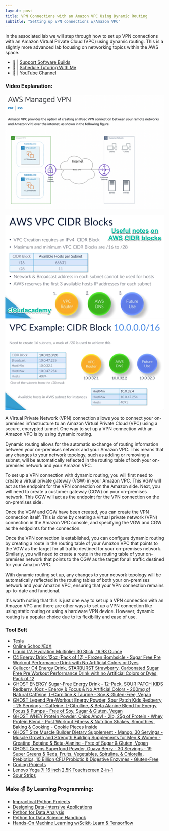 ```yaml
---
layout: post
title: VPN Connections with an Amazon VPC Using Dynamic Routing
subtitle: "Setting up VPN connections w/Amazon VPC"
---
```


In the associated lab we will step through how to set up VPN connections with an Amazon Virtual Private Cloud (VPC) using dynamic routing. This is a slightly more advanced lab focusing on networking topics within the AWS space.

- 🔗 | [Support Software Builds](https://www.buymeacoffee.com/kadad1312d)
- 🔗 | [Schedule Tutoring With Me](https://www.calendly.com/kadad1312)
- 🔗 | [YouTube Channel](https://www.youtube.com/@RealKhaledAdad)

### Video Explanation:

[![IMAGE_ALT](/img/amzn_vpn.png)](https://youtu.be/x7CjpC4Nhxg)

![](/img/aws_cidr.png)
![](/img/aws_cidr2.png)

A Virtual Private Network (VPN) connection allows you to connect your on-premises infrastructure to an Amazon Virtual Private Cloud (VPC) using a secure, encrypted tunnel. One way to set up a VPN connection with an Amazon VPC is by using dynamic routing.

Dynamic routing allows for the automatic exchange of routing information between your on-premises network and your Amazon VPC. This means that any changes to your network topology, such as adding or removing a subnet, will be automatically reflected in the routing table of both your on-premises network and your Amazon VPC.

To set up a VPN connection with dynamic routing, you will first need to create a virtual private gateway (VGW) in your Amazon VPC. This VGW will act as the endpoint for the VPN connection on the Amazon side. Next, you will need to create a customer gateway (CGW) on your on-premises network. This CGW will act as the endpoint for the VPN connection on the on-premises side.

Once the VGW and CGW have been created, you can create the VPN connection itself. This is done by creating a virtual private network (VPN) connection in the Amazon VPC console, and specifying the VGW and CGW as the endpoints for the connection.

Once the VPN connection is established, you can configure dynamic routing by creating a route in the routing table of your Amazon VPC that points to the VGW as the target for all traffic destined for your on-premises network. Similarly, you will need to create a route in the routing table of your on-premises network that points to the CGW as the target for all traffic destined for your Amazon VPC.

With dynamic routing set up, any changes to your network topology will be automatically reflected in the routing tables of both your on-premises network and your Amazon VPC, ensuring that your VPN connection remains up-to-date and functional.

It's worth noting that this is just one way to set up a VPN connection with an Amazon VPC and there are other ways to set up a VPN connection like using static routing or using a hardware VPN device. However, dynamic routing is a popular choice due to its flexibility and ease of use.

### Tool Belt
- [Tesla](https://ts.la/khaled835973)
- [Online School/EdX](https://www.edx.org/?utm_source=google&utm_campaign=18736834479&utm_medium=cpc&utm_term=edx&hsa_acc=7245054034&hsa_cam=18736834479&hsa_grp=140243978342&hsa_ad=631521652739&hsa_src=g&hsa_tgt=kwd-89882436&hsa_kw=edx&hsa_mt=e&hsa_net=adwords&hsa_ver=3&gclid=Cj0KCQiA0oagBhDHARIsAI-BbgfFSx9sQrdOhE0zshO9rXNE6ZsM_6g0CsF0uBeLd3GwriWBoJtxVXwaAqA2EALw_wcB)
- [Liquid I.V. Hydration Multiplier 30 Stick, 16.93 Ounce](https://amzn.to/3ZFDjDq)
- [C4 Energy Drink 12oz (Pack of 12) - Frozen Bombsicle - Sugar Free Pre Workout Performance Drink with No Artificial Colors or Dyes](https://amzn.to/3ZEVtFy)
- [Cellucor C4 Energy Drink, STARBURST Strawberry, Carbonated Sugar Free Pre Workout Performance Drink with no Artificial Colors or Dyes, Pack of 12](https://amzn.to/3y8KJ6m)
- [GHOST ENERGY Sugar-Free Energy Drink - 12-Pack, SOUR PATCH KIDS Redberry, 16oz - Energy & Focus & No Artificial Colors - 200mg of Natural Caffeine, L-Carnitine & Taurine - Soy & Gluten-Free, Vegan](https://amzn.to/3Jeaed7)
- [GHOST Legend Pre-Workout Energy Powder, Sour Patch Kids Redberry - 25 Servings - Caffeine, L-Citrulline, & Beta Alanine Blend for Energy Focus & Pumps - Free of Soy, Sugar & Gluten, Vegan](https://amzn.to/3SOshts)
- [GHOST WHEY Protein Powder, Chips Ahoy! - 2lb, 25g of Protein - Whey Protein Blend - ­Post Workout Fitness & Nutrition Shakes, Smoothies, Baking & Cooking - Cookie Pieces Inside](https://amzn.to/3y8rGtd)
- [GHOST Size Muscle Builder Dietary Supplement - Mango, 30 Servings - Muscle Growth and Strength Building Supplements for Men & Women - Creatine, Betaine & Beta-Alanine - Free of Sugar & Gluten, Vegan](https://amzn.to/3YkH8g8)
- [GHOST Greens Superfood Powder, Guava Berry - 30 Servings - 19 Super Greens & Reds, Fruits, Vegetables, Spirulina, & Chlorella, Prebiotics, 10 Billion CFU Probiotic & Digestive Enzymes - Gluten-Free](https://amzn.to/3J8I0PN)
- [Coding Projects](https://www.buymeacoffee.com/kadad1312d)
- [Lenovo Yoga 7i 16 inch 2.5K Touchscreen 2-in-1](https://amzn.to/41CfSfY)
- [Sour Strips](https://amzn.to/3EDWUM7)

### Make 💰 By Learning Programming:

- [Impractical Python Projects](https://amzn.to/3JpCpWH)
- [Designing Data-Intensive Applications](https://amzn.to/3Hgh5Sj)
- [Python for Data Analysis](https://amzn.to/3D0C8pl)
- [Python for Data Science Handbook](https://amzn.to/3XnZ1ez)
- [Hands-On Machine Learning w/Scikit-Learn & Tensorflow](https://amzn.to/3QTWoyt)

<br>